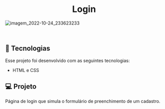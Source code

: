 <h1 align="center"> Login </h1>


![imagem_2022-10-24_233623233](https://user-images.githubusercontent.com/100106600/197668973-9978908b-9905-4fc3-939f-e7692cc4ae2d.png)


<br>

## 🚀 Tecnologias

Esse projeto foi desenvolvido com as seguintes tecnologias:

- HTML e CSS

## 💻 Projeto

Página de login que simula o formulário de preenchimento de um cadastro.


